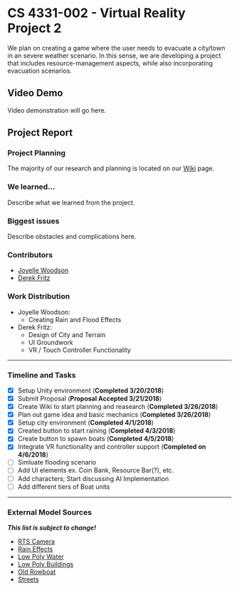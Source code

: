 # CS 4331-002 - Virtual Reality Project 2

We plan on creating a game where the user needs to evacuate a city/town in an severe weather scenario. In this sense, we are developing a project that includes resource-management aspects, while also incorporating evacuation scenarios.
 
## Video Demo
Video demonstration will go here.

## Project Report

### Project Planning
The majority of our research and planning is located on our [Wiki](https://github.com/joyellealina/VRGame/wiki/VR-Evacuation-Game---Home) page.

### We learned...
Describe what we learned from the project.

### Biggest issues
Describe obstacles and complications here.
  
### Contributors
  - [Joyelle Woodson](https://github.com/joyellealina)
  - [Derek Fritz](https://github.com/defritz)

### Work Distribution
  - Joyelle Woodson:
    * Creating Rain and Flood Effects
  - Derek Fritz:
    * Design of City and Terrain
    * UI Groundwork
    * VR / Touch Controller Functionality
***
### Timeline and Tasks
- [x] Setup Unity environment (**Completed 3/20/2018**)
- [x] Submit Proposal (**Proposal Accepted 3/21/2018**)
- [x] Create Wiki to start planning and reasearch (**Completed 3/26/2018**)
- [x] Plan out game idea and basic mechanics (**Completed 3/26/2018**)
- [x] Setup city environment (**Completed 4/1/2018**)
- [x] Created button to start raining (**Completed 4/3/2018**)
- [x] Create button to spawn boats (**Completed 4/5/2018**)
- [x] Integrate VR functionality and controller support (**Completed on 4/6/2018**)
- [ ] Simluate flooding scenario
- [ ] Add UI elements ex. Coin Bank, Resource Bar(?), etc.
- [ ] Add characters; Start discussing AI Implementation
- [ ] Add different tiers of Boat units
 ***
 ### External Model Sources
 ***This list is subject to change!***
- [RTS Camera](https://assetstore.unity.com/packages/tools/camera/rts-camera-43321)
- [Rain Effects](https://assetstore.unity.com/packages/vfx/particles/environment/rain-maker-2d-and-3d-rain-particle-system-for-unity-34938)
- [Low Poly Water](https://assetstore.unity.com/packages/tools/particles-effects/lowpoly-water-107563)
- [Low Poly Buildings](https://assetstore.unity.com/packages/3d/environments/urban/lowpoly-modern-city-buildings-set-64427)
- [Old Rowboat](https://www.turbosquid.com/FullPreview/Index.cfm/ID/675083)
- [Streets](https://assetstore.unity.com/packages/3d/small-town-america-streets-free-59759)
